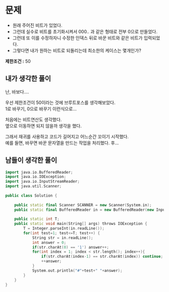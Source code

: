 # 문제 
    
* 원래 주어진 비트가 있었다.        
* 그런데 실수로 비트를 초기화시켜서 000.. 과 같은 형태로 전부 0으로 만들었다.   
* 그런데 또 이를 수정하자니 수정한 인덱스 뒤로 바꾼 비트와 같은 비트가 입력되었다.  
* 그렇다면 내가 원하는 비트로 되돌리는데 최소한의 케이스는 몇개인가?  
  
**제한조건 :** 50   

## 내가 생각한 풀이  
난, 바보다....
      
              
우선 제한조건이 50이라는 것에 브루트포스를 생각해보았다.            
1로 바꾸기, 0으로 바꾸기 이런식으로...       
    
처음에는 비트연산도 생각했다.      
옆으로 이동하면 되지 않을까 생각을 했다.      
   
그래서 재귀를 사용하고 코드가 길어지고 어느순간 꼬이기 시작했다.     
예를 들면, 바꾸면 바꾼 문자열을 만드는 작업을 처리했다.  후...  
  
## 남들이 생각한 풀이 

```c++
import java.io.BufferedReader;
import java.io.IOException;
import java.io.InputStreamReader;
import java.util.Scanner;
 
public class Solution {
 
    public static final Scanner SCANNER = new Scanner(System.in);
    public static final BufferedReader in = new BufferedReader(new InputStreamReader(System.in));
 
    public static int T;
    public static void main(String[] args) throws IOException {
        T = Integer.parseInt(in.readLine());
        for(int test=1; test<=T; test++) {
            String str = in.readLine();
            int answer = 0;
            if(str.charAt(0) == '1') answer++;
            for(int index = 1; index < str.length(); index++){
                if(str.charAt(index-1) == str.charAt(index)) continue;
                ++answer;
            }
            System.out.println("#"+test+" "+answer);
        }
    }
}
```

